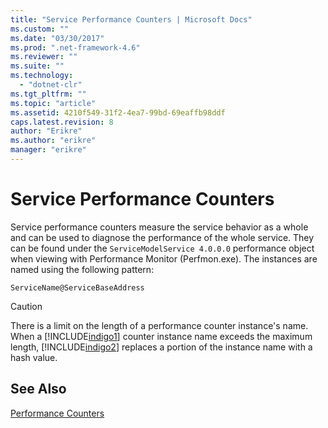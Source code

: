 ```yaml
---
title: "Service Performance Counters | Microsoft Docs"
ms.custom: ""
ms.date: "03/30/2017"
ms.prod: ".net-framework-4.6"
ms.reviewer: ""
ms.suite: ""
ms.technology: 
  - "dotnet-clr"
ms.tgt_pltfrm: ""
ms.topic: "article"
ms.assetid: 4210f549-31f2-4ea7-99bd-69eaffb98ddf
caps.latest.revision: 8
author: "Erikre"
ms.author: "erikre"
manager: "erikre"
---
```

# Service Performance Counters
Service performance counters measure the service behavior as a whole and can be used to diagnose the performance of the whole service. They can be found under the `ServiceModelService 4.0.0.0` performance object when viewing with Performance Monitor (Perfmon.exe). The instances are named using the following pattern:  
  
```  
ServiceName@ServiceBaseAddress  
```  
  
> [!CAUTION]
>  There is a limit on the length of a performance counter instance's name. When a [!INCLUDE[indigo1](../../../../../includes/indigo1-md.md)] counter instance name exceeds the maximum length, [!INCLUDE[indigo2](../../../../../includes/indigo2-md.md)] replaces a portion of the instance name with a hash value.  
  
## See Also  
 [Performance Counters](../../../../../docs/framework/wcf/diagnostics/performance-counters/wcf-performance-counters.md)